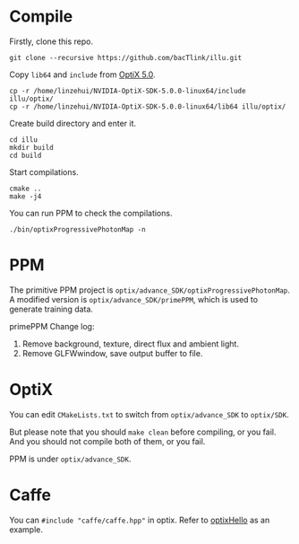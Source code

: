 # Compile

Firstly, clone this repo.
```
git clone --recursive https://github.com/bacTlink/illu.git
```

Copy ```lib64``` and ```include``` from [OptiX 5.0](https://developer.nvidia.com/designworks/optix/download).
```
cp -r /home/linzehui/NVIDIA-OptiX-SDK-5.0.0-linux64/include illu/optix/
cp -r /home/linzehui/NVIDIA-OptiX-SDK-5.0.0-linux64/lib64 illu/optix/
```

Create build directory and enter it.
```
cd illu
mkdir build
cd build
```

Start compilations.
```
cmake ..
make -j4
```

You can run PPM to check the compilations.
```
./bin/optixProgressivePhotonMap -n
```

# PPM
The primitive PPM project is ```optix/advance_SDK/optixProgressivePhotonMap```.
A modified version is ```optix/advance_SDK/primePPM```, which is used to generate training data.

primePPM Change log:

1. Remove background, texture, direct flux and ambient light.
2. Remove GLFWwindow, save output buffer to file.

# OptiX
You can edit ```CMakeLists.txt``` to switch from ```optix/advance_SDK``` to ```optix/SDK```.

But please note that you should ```make clean``` before compiling, or you fail.
And you should not compile both of them, or you fail.

PPM is under ```optix/advance_SDK```.

# Caffe
You can ```#include "caffe/caffe.hpp"``` in optix.
Refer to [optixHello](https://github.com/bacTlink/optix_illu/blob/c98ceb4d6a1c77a0c4457d3ad823713c3f41e16e/SDK/optixHello/optixHello.cpp) as an example.
